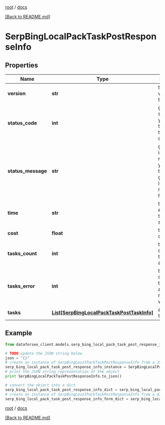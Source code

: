 [root](./../ "root") / [docs](./ "docs")

[[Back to README.md]](./../README.md "[Back to README.md]")

# SerpBingLocalPackTaskPostResponseInfo

## Properties

Name | Type | Description | Notes
------------ | ------------- | ------------- | -------------
**version** | **str** | the current version of the API | [optional]
**status_code** | **int** | general status code you can find the full list of the response codes here | [optional]
**status_message** | **str** | general informational message you can find the full list of general informational messages here | [optional]
**time** | **str** | total execution time, seconds | [optional]
**cost** | **float** | total tasks cost, USD | [optional]
**tasks_count** | **int** | the number of tasks in the tasks array | [optional]
**tasks_error** | **int** | the number of tasks in the tasks array returned with an error | [optional]
**tasks** | [**List[SerpBingLocalPackTaskPostTaskInfo]**](SerpBingLocalPackTaskPostTaskInfo.md) | array of tasks | [optional]

## Example

```python
from dataforseo_client.models.serp_bing_local_pack_task_post_response_info import SerpBingLocalPackTaskPostResponseInfo

# TODO update the JSON string below
json = "{}"
# create an instance of SerpBingLocalPackTaskPostResponseInfo from a JSON string
serp_bing_local_pack_task_post_response_info_instance = SerpBingLocalPackTaskPostResponseInfo.from_json(json)
# print the JSON string representation of the object
print SerpBingLocalPackTaskPostResponseInfo.to_json()

# convert the object into a dict
serp_bing_local_pack_task_post_response_info_dict = serp_bing_local_pack_task_post_response_info_instance.to_dict()
# create an instance of SerpBingLocalPackTaskPostResponseInfo from a dict
serp_bing_local_pack_task_post_response_info_form_dict = serp_bing_local_pack_task_post_response_info.from_dict(serp_bing_local_pack_task_post_response_info_dict)
```

  

[root](./../ "root") / [docs](./ "docs")

[[Back to README.md]](./../README.md "[Back to README.md]")